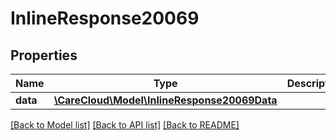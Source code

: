# InlineResponse20069

## Properties
Name | Type | Description | Notes
------------ | ------------- | ------------- | -------------
**data** | [**\CareCloud\Model\InlineResponse20069Data**](InlineResponse20069Data.md) |  | [optional] 

[[Back to Model list]](../../README.md#documentation-for-models) [[Back to API list]](../../README.md#documentation-for-api-endpoints) [[Back to README]](../../README.md)

